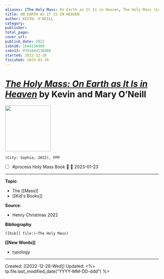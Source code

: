 ```yaml
---
aliases: [The Holy Mass: On Earth as It Is in Heaven, The Holy Mass (Lego)]
title: ON EARTH AS IT IS IN HEAVEN
author: KEVIN. O'NEILL
category: 
publisher: 
total_page: 
cover_url: 
publish_date: 2022
isbn10: 1644136988
isbn13: 9781644136980
started: 2022-12-26
finished: 2023-01-16
---
```


# [*The Holy Mass: On Earth as It Is in Heaven*](https://www.sophiainstitute.com/products/item/the-holy-mass) by Kevin and Mary O’Neill

<img src="https://www.sophiainstitute.com/images/uploads/products/_medium/9781644136980.png" width=150>

`(City: Sophia, 2022), PPP`

- [ ] #process Holy Mass Book 🔽 📅 2023-01-23

--- 
**Topic**: 
- The [[Mass]]
- [[Kid's Books]]

**Source**: 
- Henry Christmas 2022

**Bibliography**

```query
[[bib]] file:(~The Holy Mass)
```
 

**[[New Words]]**

- typology

---
Created: [[2022-12-28-Wed]]
Updated: <%+ tp.file.last_modified_date("YYYY-MM-DD-ddd") %>
